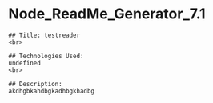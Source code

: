 # Node_ReadMe_Generator_7.1

    ## Title: testreader
    <br>
    
    ## Technologies Used:
    undefined
    <br>
    
    ## Description:
    akdhgbkahdbgkadhbgkhadbg
    